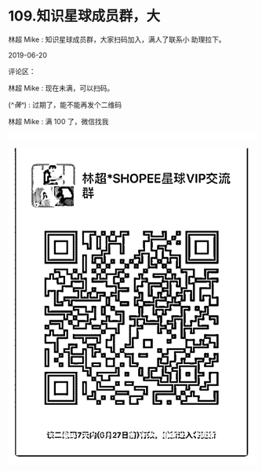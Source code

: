 # 109.知识星球成员群，大

林超 Mike : 知识星球成员群，大家扫码加入，满人了联系小 助理拉下。

2019-06-20

评论区：

林超 Mike : 现在未满，可以扫码。

(*^蒨^*) : 过期了，能不能再发个二维码

林超 Mike : 满 100 了，微信找我

![image](img/Image_007.png)

![image](img/Image_008.png)